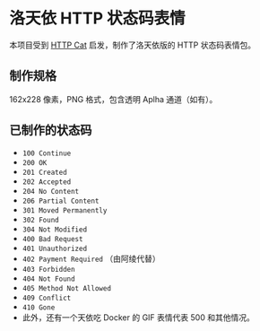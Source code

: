 # 洛天依 HTTP 状态码表情
本项目受到 [HTTP Cat](https://http.cat/) 启发，制作了洛天依版的 HTTP 状态码表情包。

## 制作规格
162x228 像素，PNG 格式，包含透明 Aplha 通道（如有）。

## 已制作的状态码
 - `100 Continue`
 - `200 OK`
 - `201 Created`
 - `202 Accepted`
 - `204 No Content`
 - `206 Partial Content`
 - `301 Moved Permanently`
 - `302 Found`
 - `304 Not Modified`
 - `400 Bad Request`
 - `401 Unauthorized`
 - `402 Payment Required` （由阿绫代替）
 - `403 Forbidden`
 - `404 Not Found`
 - `405 Method Not Allowed`
 - `409 Conflict`
 - `410 Gone`
 - 此外，还有一个天依吃 Docker 的 GIF 表情代表 500 和其他情况。
